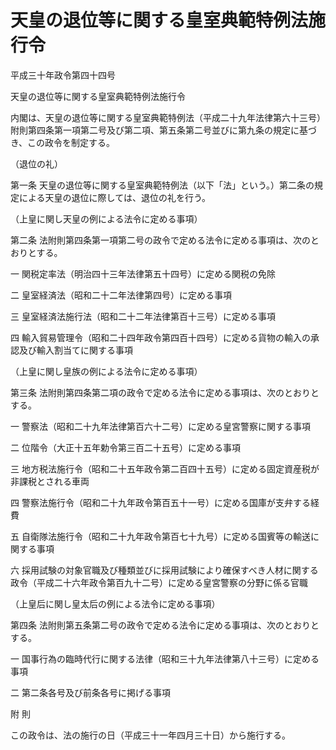# 天皇の退位等に関する皇室典範特例法施行令

平成三十年政令第四十四号

天皇の退位等に関する皇室典範特例法施行令

内閣は、天皇の退位等に関する皇室典範特例法（平成二十九年法律第六十三号）附則第四条第一項第二号及び第二項、第五条第二号並びに第九条の規定に基づき、この政令を制定する。

（退位の礼）

第一条 天皇の退位等に関する皇室典範特例法（以下「法」という。）第二条の規定による天皇の退位に際しては、退位の礼を行う。

（上皇に関し天皇の例による法令に定める事項）

第二条 法附則第四条第一項第二号の政令で定める法令に定める事項は、次のとおりとする。

一 関税定率法（明治四十三年法律第五十四号）に定める関税の免除

二 皇室経済法（昭和二十二年法律第四号）に定める事項

三 皇室経済法施行法（昭和二十二年法律第百十三号）に定める事項

四 輸入貿易管理令（昭和二十四年政令第四百十四号）に定める貨物の輸入の承認及び輸入割当てに関する事項

（上皇に関し皇族の例による法令に定める事項）

第三条 法附則第四条第二項の政令で定める法令に定める事項は、次のとおりとする。

一 警察法（昭和二十九年法律第百六十二号）に定める皇宮警察に関する事項

二 位階令（大正十五年勅令第三百二十五号）に定める事項

三 地方税法施行令（昭和二十五年政令第二百四十五号）に定める固定資産税が非課税とされる車両

四 警察法施行令（昭和二十九年政令第百五十一号）に定める国庫が支弁する経費

五 自衛隊法施行令（昭和二十九年政令第百七十九号）に定める国賓等の輸送に関する事項

六 採用試験の対象官職及び種類並びに採用試験により確保すべき人材に関する政令（平成二十六年政令第百九十二号）に定める皇宮警察の分野に係る官職

（上皇后に関し皇太后の例による法令に定める事項）

第四条 法附則第五条第二号の政令で定める法令に定める事項は、次のとおりとする。

一 国事行為の臨時代行に関する法律（昭和三十九年法律第八十三号）に定める事項

二 第二条各号及び前条各号に掲げる事項

附 則

この政令は、法の施行の日（平成三十一年四月三十日）から施行する。
